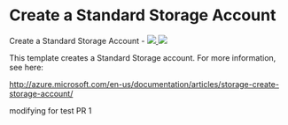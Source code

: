 # Create a Standard Storage Account

Create a Standard Storage Account  - <a href="https://portal.azure.com/#create/Microsoft.Template/uri/https%3A%2F%2Fraw.githubusercontent.com%2FAzure%2Fazure-quickstart-templates%2Fmaster%2F101-storage-account-create%2Fazuredeploy.json" target="_blank">
    <img src="http://azuredeploy.net/deploybutton.png"/>
</a>
<a href="http://armviz.io/#/?load=https%3A%2F%2Fraw.githubusercontent.com%2FAzure%2Fazure-quickstart-templates%2Fmaster%2F101-storage-account-create%2Fazuredeploy.json" target="_blank">
    <img src="http://armviz.io/visualizebutton.png"/>
</a>

This template creates a Standard Storage account. For more information, see here:

http://azure.microsoft.com/en-us/documentation/articles/storage-create-storage-account/

modifying for test PR 1  
